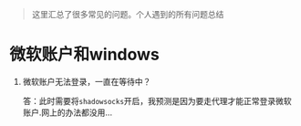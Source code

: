> 这里汇总了很多常见的问题。个人遇到的所有问题总结

# 微软账户和windows

1. 微软账户无法登录，一直在等待中？

   答：此时需要将`shadowsocks`开启，我预测是因为要走代理才能正常登录微软账户.网上的办法都没用...

